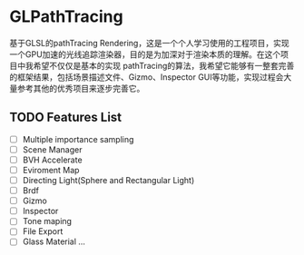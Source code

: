 GLPathTracing 
=================

基于GLSL的pathTracing Rendering，这是一个个人学习使用的工程项目，实现一个GPU加速的光线追踪渲染器，目的是为加深对于渲染本质的理解。在这个项目中我希望不仅仅是基本的实现
pathTracing的算法，我希望它能够有一整套完善的框架结果，包括场景描述文件、Gizmo、Inspector GUI等功能，实现过程会大量参考其他的优秀项目来逐步完善它。

TODO Features List
-------
- [ ] Multiple importance sampling
- [ ] Scene Manager
- [ ] BVH Accelerate
- [ ] Eviroment Map
- [ ] Directing Light(Sphere and Rectangular Light)
- [ ] Brdf
- [ ] Gizmo
- [ ] Inspector
- [ ] Tone maping
- [ ] File Export
- [ ] Glass Material
...
